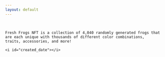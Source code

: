 ```yaml
---
layout: default
---
```


<title>freshfrogs.io</title>

<br>

<span id="description" markdown="1" style="width: 90%; margin-left: auto; margin-right: auto;">

    Fresh Frogs NFT is a collection of 4,040 randomly generated frogs that are each unique with thousands of different color combinations, traits, accessories, and more!

    <i id="created_date"></i>

</span>

<br>